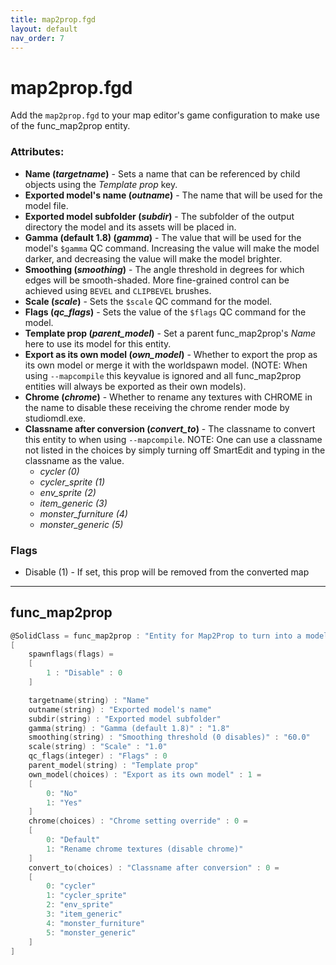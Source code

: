 ```yaml
---
title: map2prop.fgd
layout: default
nav_order: 7
---
```


# map2prop.fgd

Add the `map2prop.fgd` to your map editor's game configuration to make use of the func_map2prop entity.

### Attributes:

* **Name (*targetname*)** - Sets a name that can be referenced by child objects using the *Template prop* key.
* **Exported model's name (*outname*)** - The name that will be used for the model file.
* **Exported model subfolder (*subdir*)** - The subfolder of the output directory the model and its assets will be placed in.
* **Gamma (default 1.8) (*gamma*)** - The value that will be used for the model's `$gamma` QC command. Increasing the value will make the model darker, and decreasing the value will make the model brighter.
* **Smoothing (*smoothing*)** - The angle threshold in degrees for which edges will be smooth-shaded. More fine-grained control can be achieved using `BEVEL` and `CLIPBEVEL` brushes.
* **Scale (*scale*)** - Sets the `$scale` QC command for the model.
* **Flags (*qc_flags*)** - Sets the value of the `$flags` QC command for the model.
* **Template prop (*parent_model*)** - Set a parent func_map2prop's *Name* here to use its model for this entity.
* **Export as its own model (*own_model*)** - Whether to export the prop as its own model or merge it with the worldspawn model. (NOTE: When using `--mapcompile` this keyvalue is ignored and all func_map2prop entities will always be exported as their own models).
* **Chrome (*chrome*)** - Whether to rename any textures with CHROME in the name to disable these receiving the chrome render mode by studiomdl.exe.
* **Classname after conversion (*convert_to*)** - The classname to convert this entity to when using `--mapcompile`. NOTE: One can use a classname not listed in the choices by simply turning off SmartEdit and typing in the classname as the value.
  * *cycler (0)*
  * *cycler_sprite (1)*
  * *env_sprite (2)*
  * *item_generic (3)*
  * *monster_furniture (4)*
  * *monster_generic (5)*

### Flags
* Disable (1) - If set, this prop will be removed from the converted map

---

## func_map2prop

```c
@SolidClass = func_map2prop : "Entity for Map2Prop to turn into a model" 
[
    spawnflags(flags) =
    [
        1 : "Disable" : 0
    ]

    targetname(string) : "Name"
    outname(string) : "Exported model's name"
    subdir(string) : "Exported model subfolder"
    gamma(string) : "Gamma (default 1.8)" : "1.8"
    smoothing(string) : "Smoothing threshold (0 disables)" : "60.0"
    scale(string) : "Scale" : "1.0"
    qc_flags(integer) : "Flags" : 0
    parent_model(string) : "Template prop"
    own_model(choices) : "Export as its own model" : 1 =
    [
        0: "No"
        1: "Yes"
    ]
    chrome(choices) : "Chrome setting override" : 0 =
    [
        0: "Default"
        1: "Rename chrome textures (disable chrome)"
    ]
    convert_to(choices) : "Classname after conversion" : 0 =
    [
        0: "cycler"
        1: "cycler_sprite"
        2: "env_sprite"
        3: "item_generic"
        4: "monster_furniture"
        5: "monster_generic"
    ]
]
```
